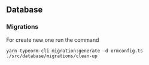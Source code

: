 ## Database

### Migrations

For create new one run the command

`yarn typeorm-cli migration:generate -d ormconfig.ts ./src/database/migrations/clean-up`
